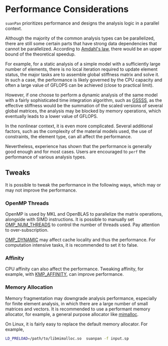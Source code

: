 # Performance Considerations

`suanPan` prioritizes performance and designs the analysis logic in a parallel context.

Although the majority of the common analysis types can be parallelized, there are still some certain parts that have 
strong data dependencies that cannot be parallelized.
According to [Amdahl's law](https://en.wikipedia.org/wiki/Amdahl%27s_law), there would be an upper bound of the 
theoretical speedup.

For example, for a static analysis of a simple model with a sufficiently large number of elements, there is no local 
iteration required to update element status, the major tasks are to assemble global stiffness matrix and solve it. 
In such a case, the performance is likely governed by the CPU capacity and often a large value of GFLOPS can be 
achieved (close to practical limit).

However, if one choose to perform a dynamic analysis of the same model with a fairly sophisticated time integration 
algorithm, such as [GSSSS](../Library/Integrator/GSSSS.md), as the effective stiffness would be the summation of 
the scaled versions of several global matrices, the analysis may be blocked by memory operations, which eventually 
leads to a lower value of GFLOPS.

In the nonlinear context, it is even more complicated. Several additional factors, such as the complexity of the 
material models used, the use of constraints, the element type, can all affect the performance.

Nevertheless, experience has shown that the performance is generally good enough and for most cases. Users are 
encouraged to `perf` the performance of various analysis types.

## Tweaks

It is possible to tweak the performance in the following ways, which may or may not improve the performance.

### OpenMP Threads

OpenMP is used by MKL and OpenBLAS to parallelize the matrix operations, alongside with SIMD instructions. It is 
possible to manually set [OMP_NUM_THREADS](https://www.google.com/search?q=omp_num_threads) to control the number of 
threads used. Pay attention to over-subscription.

[OMP_DYNAMIC](https://www.google.com/search?q=omp_dynamic) may affect cache locality and thus the performance. For 
computation intensive tasks, it is recommended to set it to false.

### Affinity

CPU affinity can also affect the performance.
Tweaking affinity, for example, with [KMP_AFFINITY](https://www.google.com/search?q=KMP_AFFINITY), can improve 
performance.

### Memory Allocation

Memory fragmentation may downgrade analysis performance, especially for finite element analysis, in which there are 
a large number of small matrices and vectors. It is recommended to use a performant memory allocator, for example, a 
general purpose allocator like [mimalloc](https://github.com/microsoft/mimalloc).

On Linux, it is fairly easy to replace the default memory allocator. For example,

```bash
LD_PRELOAD=/path/to/libmimalloc.so  suanpan -f input.sp
```
